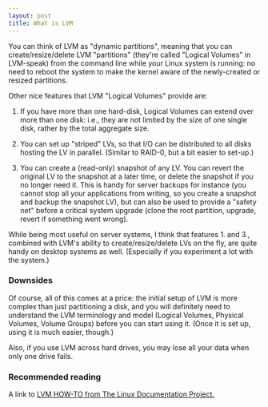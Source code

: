 ```yaml
---
layout: post
title: What is LVM
---
```

You can think of LVM as "dynamic partitions", meaning that you can create/resize/delete LVM "partitions" (they're called "Logical Volumes" in LVM-speak) from the command line while your Linux system is running: no need to reboot the system to make the kernel aware of the newly-created or resized partitions.

Other nice features that LVM "Logical Volumes" provide are:

1. If you have more than one hard-disk, Logical Volumes can extend over more than one disk: i.e., they are not limited by the size of one single disk, rather by the total aggregate size.

2. You can set up "striped" LVs, so that I/O can be distributed to all disks hosting the LV in parallel. (Similar to RAID-0, but a bit easier to set-up.)

3. You can create a (read-only) snapshot of any LV. You can revert the original LV to the snapshot at a later time, or delete the snapshot if you no longer need it. This is handy for server backups for instance (you cannot stop all your applications from writing, so you create a snapshot and backup the snapshot LV), but can also be used to provide a "safety net" before a critical system upgrade (clone the root partition, upgrade, revert if something went wrong).

While being most useful on server systems, I think that features 1. and 3., combined with LVM's ability to create/resize/delete LVs on the fly, are quite handy on desktop systems as well. (Especially if you experiment a lot with the system.)

### Downsides ###
Of course, all of this comes at a price: the initial setup of LVM is more complex than just partitioning a disk, and you will definitely need to understand the LVM terminology and model (Logical Volumes, Physical Volumes, Volume Groups) before you can start using it. (Once it is set up, using it is much easier, though.)

Also, if you use LVM across hard drives, you may lose all your data when only one drive fails.

### Recommended reading ###
A link to [LVM HOW-TO from The Linux Documentation Project.](http://tldp.org/HOWTO/LVM-HOWTO/)
